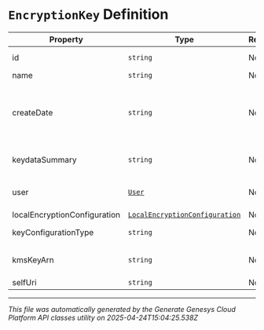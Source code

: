 # `EncryptionKey` Definition

| Property | Type | Required | Description |
|----------|------|----------|-------------|
| id | `string` | No | The globally unique identifier for the object. |
| name | `string` | No |  |
| createDate | `string` | No | create date of the key pair. Date time is represented as an ISO-8601 string. For example: yyyy-MM-ddTHH:mm:ss[.mmm]Z |
| keydataSummary | `string` | No | key data summary (base 64 encoded public key) |
| user | [`User`](user-definition.md) | No | user that requested generation of public key |
| localEncryptionConfiguration | [`LocalEncryptionConfiguration`](localencryptionconfiguration-definition.md) | No | Local configuration |
| keyConfigurationType | `string` | No | Key type used in this configuration |
| kmsKeyArn | `string` | No | ARN of internal key to be wrapped by AWS KMS Symmetric key |
| selfUri | `string` | No | The URI for this object |

---

*This file was automatically generated by the Generate Genesys Cloud Platform API classes utility on 2025-04-24T15:04:25.538Z*